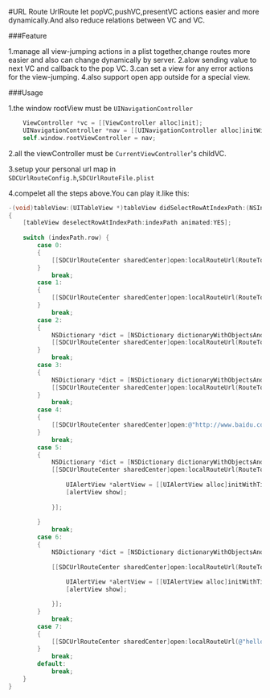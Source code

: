 #URL Route
UrlRoute let popVC,pushVC,presentVC actions easier and more dynamically.And also reduce relations between VC and VC.

###Feature

1.manage all view-jumping actions in a plist together,change routes more easier and also can change dynamically by server.
2.alow sending value to next VC and callback to the pop VC.
3.can set a view for any error actions for the view-jumping.
4.also support open app outside for a special view.


###Usage

1.the window rootView must be `UINavigationController`

```` objectivec
    ViewController *vc = [[ViewController alloc]init];
    UINavigationController *nav = [[UINavigationController alloc]initWithRootViewController:vc];
    self.window.rootViewController = nav;

````

2.all the viewController must be `CurrentViewController`'s childVC.

3.setup your personal url map in `SDCUrlRouteConfig.h`,`SDCUrlRouteFile.plist`

4.compelet all the steps above.You can play it.like this:

```` objectivec
-(void)tableView:(UITableView *)tableView didSelectRowAtIndexPath:(NSIndexPath *)indexPath
{
    [tableView deselectRowAtIndexPath:indexPath animated:YES];
    
    switch (indexPath.row) {
        case 0:
        {
            [[SDCUrlRouteCenter sharedCenter]open:localRouteUrl(RouteToTestVC) animated:YES];
        }
            break;
        case 1:
        {
            [[SDCUrlRouteCenter sharedCenter]open:localRouteUrl(RouteToTestVC) animated:YES URLRedirectType:kUrlRedirectPresent];
        }
            break;
        case 2:
        {
            NSDictionary *dict = [NSDictionary dictionaryWithObjectsAndKeys:@"hello Test1",@"key", nil];
            [[SDCUrlRouteCenter sharedCenter]open:localRouteUrl(RouteToTestVC) animated:YES extraParams:dict];
        }
            break;
        case 3:
        {
            NSDictionary *dict = [NSDictionary dictionaryWithObjectsAndKeys:@"hello Test2",@"key", nil];
            [[SDCUrlRouteCenter sharedCenter]open:localRouteUrl(RouteToTestVC) animated:YES URLRedirectType:kUrlRedirectPresent extraParams:dict];
        }
            break;
        case 4:
        {
            [[SDCUrlRouteCenter sharedCenter]open:@"http://www.baidu.com" animated:YES];
        }
            break;
        case 5:
        {
            NSDictionary *dict = [NSDictionary dictionaryWithObjectsAndKeys:@"hello Test1 Call Back",@"key", nil];
            [[SDCUrlRouteCenter sharedCenter]open:localRouteUrl(RouteToTestVC) animated:YES extraParams:dict WithReloadBlock:^(id customValue) {
               
                UIAlertView *alertView = [[UIAlertView alloc]initWithTitle:nil message:customValue delegate:nil cancelButtonTitle:nil otherButtonTitles:@"OK", nil];
                [alertView show];
                
            }];
            
        }
            break;
        case 6:
        {
            NSDictionary *dict = [NSDictionary dictionaryWithObjectsAndKeys:@"hello Test1 Call Back",@"key", nil];
            
            [[SDCUrlRouteCenter sharedCenter]open:localRouteUrl(RouteToTestVC) animated:YES URLRedirectType:kUrlRedirectPresent extraParams:dict WithReloadBlock:^(id customValue) {
                
                UIAlertView *alertView = [[UIAlertView alloc]initWithTitle:nil message:customValue delegate:nil cancelButtonTitle:nil otherButtonTitles:@"OK", nil];
                [alertView show];

            }];
        }
            break;
        case 7:
        {
            [[SDCUrlRouteCenter sharedCenter]open:localRouteUrl(@"helloworld") animated:YES];
        }
            break;
        default:
            break;
    }
}

````

